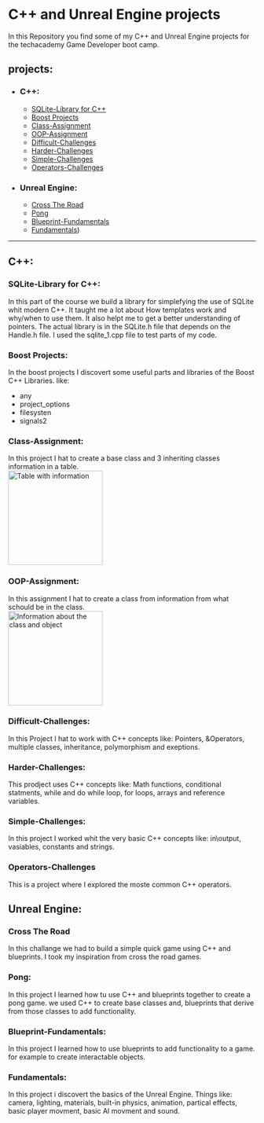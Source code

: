 # C++ and Unreal Engine projects
In this Repository you find some of my C++ and Unreal Engine projects for the techacademy Game Developer boot camp.

## projects:
- ### C++:
  - [SQLite-Library for C++](#sqlite-library-for-c)
  - [Boost Projects](#boost-projects)
  - [Class-Assignment](class-assignment)
  - [OOP-Assignment](#oop-assignment)
  - [Difficult-Challenges](#difficult-challenges)
  - [Harder-Challenges](#harder-challenges)
  - [Simple-Challenges](#simple-challenges)
  - [Operators-Challenges](#operators-challenges)
- ### Unreal Engine:
  - [Cross The Road](#cross-the-road)
  - [Pong](#pong)
  - [Blueprint-Fundamentals](#blueprint-fundamentals)
  - [Fundamentals](#fundamentals))


___

## C++:

### SQLite-Library for C++:
In this part of the course we build a library for simplefying the use of SQLite whit modern C++. 
It taught me a lot about How templates work and why/when to use them. It also helpt me to get a better understanding of pointers. 
The actual library is in the SQLite.h file that depends on the Handle.h file. I used the sqlite_1.cpp file to test parts of my code.

### Boost Projects:
In the boost projects I discovert some useful parts and libraries of the Boost C++ Libraries. like:
- any
- project_options
- filesysten
- signals2

### Class-Assignment:
In this project I hat to create a base class and 3 inheriting classes information in a table.
<br>
<img src="https://storage.googleapis.com/c-sharp-dot-net/superclass.png" alt="Table with information" style="width:20vw;">

### OOP-Assignment:
In this assignment I hat to create a class from information from what schould be in the class.
<br>
<img src="https://storage.googleapis.com/c-sharp-dot-net/instance.png" alt="Information about the class and object" style="width:20vw;">
### Difficult-Challenges:
In this Project I hat to work with C++ concepts like: Pointers, &Operators, multiple classes, inheritance, polymorphism and exeptions.

### Harder-Challenges:
This prodject uses C++ concepts like: Math functions, conditional statments, while and do while loop, for loops, arrays and reference variables.

### Simple-Challenges:
In this project I worked whit the very basic C++ concepts like: in\output, vasiables, constants and strings.

### Operators-Challenges
This is a project where I explored the moste common C++ operators.

## Unreal Engine:

### Cross The Road
In this challange we had to build a simple quick game using C++ and blueprints. I took my inspiration from cross the road games.

### Pong:
In this project I learned how tu use C++ and blueprints together to create a pong game. we used C++ to create base classes and, 
blueprints that derive from those classes to add functionality. 

### Blueprint-Fundamentals:
In this project I learned how to use blueprints to add functionality to a game. for example to create interactable objects.

### Fundamentals:
In this project i discovert the basics of the Unreal Engine. Things like: camera, lighting, materials, built-in physics, animation, partical effects,
basic player movment, basic AI movment and sound.



